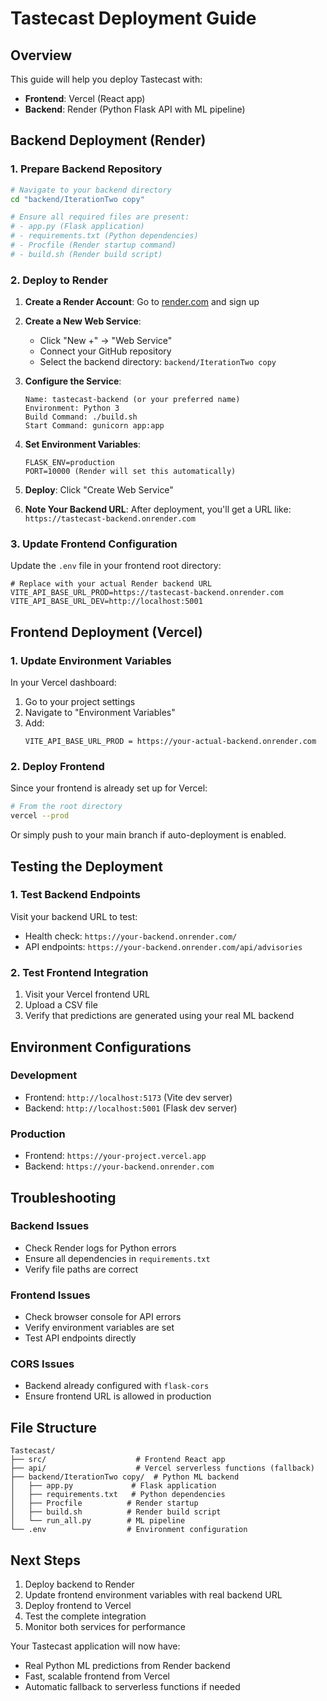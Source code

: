 # Tastecast Deployment Guide

## Overview
This guide will help you deploy Tastecast with:
- **Frontend**: Vercel (React app)
- **Backend**: Render (Python Flask API with ML pipeline)

## Backend Deployment (Render)

### 1. Prepare Backend Repository
```bash
# Navigate to your backend directory
cd "backend/IterationTwo copy"

# Ensure all required files are present:
# - app.py (Flask application)
# - requirements.txt (Python dependencies)
# - Procfile (Render startup command)
# - build.sh (Render build script)
```

### 2. Deploy to Render

1. **Create a Render Account**: Go to [render.com](https://render.com) and sign up

2. **Create a New Web Service**:
   - Click "New +" → "Web Service"
   - Connect your GitHub repository
   - Select the backend directory: `backend/IterationTwo copy`

3. **Configure the Service**:
   ```
   Name: tastecast-backend (or your preferred name)
   Environment: Python 3
   Build Command: ./build.sh
   Start Command: gunicorn app:app
   ```

4. **Set Environment Variables**:
   ```
   FLASK_ENV=production
   PORT=10000 (Render will set this automatically)
   ```

5. **Deploy**: Click "Create Web Service"

6. **Note Your Backend URL**: After deployment, you'll get a URL like:
   `https://tastecast-backend.onrender.com`

### 3. Update Frontend Configuration

Update the `.env` file in your frontend root directory:

```env
# Replace with your actual Render backend URL
VITE_API_BASE_URL_PROD=https://tastecast-backend.onrender.com
VITE_API_BASE_URL_DEV=http://localhost:5001
```

## Frontend Deployment (Vercel)

### 1. Update Environment Variables

In your Vercel dashboard:

1. Go to your project settings
2. Navigate to "Environment Variables"
3. Add:
   ```
   VITE_API_BASE_URL_PROD = https://your-actual-backend.onrender.com
   ```

### 2. Deploy Frontend

Since your frontend is already set up for Vercel:

```bash
# From the root directory
vercel --prod
```

Or simply push to your main branch if auto-deployment is enabled.

## Testing the Deployment

### 1. Test Backend Endpoints

Visit your backend URL to test:
- Health check: `https://your-backend.onrender.com/`
- API endpoints: `https://your-backend.onrender.com/api/advisories`

### 2. Test Frontend Integration

1. Visit your Vercel frontend URL
2. Upload a CSV file
3. Verify that predictions are generated using your real ML backend

## Environment Configurations

### Development
- Frontend: `http://localhost:5173` (Vite dev server)
- Backend: `http://localhost:5001` (Flask dev server)

### Production
- Frontend: `https://your-project.vercel.app`
- Backend: `https://your-backend.onrender.com`

## Troubleshooting

### Backend Issues
- Check Render logs for Python errors
- Ensure all dependencies in `requirements.txt`
- Verify file paths are correct

### Frontend Issues
- Check browser console for API errors
- Verify environment variables are set
- Test API endpoints directly

### CORS Issues
- Backend already configured with `flask-cors`
- Ensure frontend URL is allowed in production

## File Structure

```
Tastecast/
├── src/                    # Frontend React app
├── api/                    # Vercel serverless functions (fallback)
├── backend/IterationTwo copy/  # Python ML backend
│   ├── app.py             # Flask application
│   ├── requirements.txt   # Python dependencies
│   ├── Procfile          # Render startup
│   ├── build.sh          # Render build script
│   └── run_all.py        # ML pipeline
└── .env                  # Environment configuration
```

## Next Steps

1. Deploy backend to Render
2. Update frontend environment variables with real backend URL
3. Deploy frontend to Vercel
4. Test the complete integration
5. Monitor both services for performance

Your Tastecast application will now have:
- Real Python ML predictions from Render backend
- Fast, scalable frontend from Vercel
- Automatic fallback to serverless functions if needed
